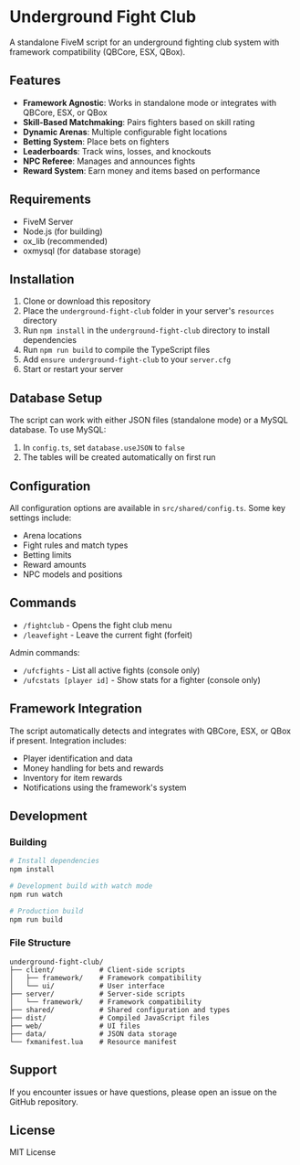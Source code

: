 # Underground Fight Club

A standalone FiveM script for an underground fighting club system with framework compatibility (QBCore, ESX, QBox).

## Features

- **Framework Agnostic**: Works in standalone mode or integrates with QBCore, ESX, or QBox
- **Skill-Based Matchmaking**: Pairs fighters based on skill rating
- **Dynamic Arenas**: Multiple configurable fight locations
- **Betting System**: Place bets on fighters
- **Leaderboards**: Track wins, losses, and knockouts
- **NPC Referee**: Manages and announces fights
- **Reward System**: Earn money and items based on performance

## Requirements

- FiveM Server
- Node.js (for building)
- ox_lib (recommended)
- oxmysql (for database storage)

## Installation

1. Clone or download this repository
2. Place the `underground-fight-club` folder in your server's `resources` directory
3. Run `npm install` in the `underground-fight-club` directory to install dependencies
4. Run `npm run build` to compile the TypeScript files
5. Add `ensure underground-fight-club` to your `server.cfg`
6. Start or restart your server

## Database Setup

The script can work with either JSON files (standalone mode) or a MySQL database. To use MySQL:

1. In `config.ts`, set `database.useJSON` to `false`
2. The tables will be created automatically on first run

## Configuration

All configuration options are available in `src/shared/config.ts`. Some key settings include:

- Arena locations
- Fight rules and match types
- Betting limits
- Reward amounts
- NPC models and positions

## Commands

- `/fightclub` - Opens the fight club menu
- `/leavefight` - Leave the current fight (forfeit)

Admin commands:
- `/ufcfights` - List all active fights (console only)
- `/ufcstats [player id]` - Show stats for a fighter (console only)

## Framework Integration

The script automatically detects and integrates with QBCore, ESX, or QBox if present. Integration includes:

- Player identification and data
- Money handling for bets and rewards
- Inventory for item rewards
- Notifications using the framework's system

## Development

### Building

```bash
# Install dependencies
npm install

# Development build with watch mode
npm run watch

# Production build
npm run build
```

### File Structure

```
underground-fight-club/
├── client/           # Client-side scripts
│   ├── framework/    # Framework compatibility
│   └── ui/           # User interface
├── server/           # Server-side scripts
│   └── framework/    # Framework compatibility
├── shared/           # Shared configuration and types
├── dist/             # Compiled JavaScript files
├── web/              # UI files
├── data/             # JSON data storage
└── fxmanifest.lua    # Resource manifest
```

## Support

If you encounter issues or have questions, please open an issue on the GitHub repository.

## License

MIT License 